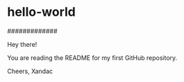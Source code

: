 # hello-world
#############

Hey there!

You are reading the README for my first GitHub repository.

Cheers,
Xandac
